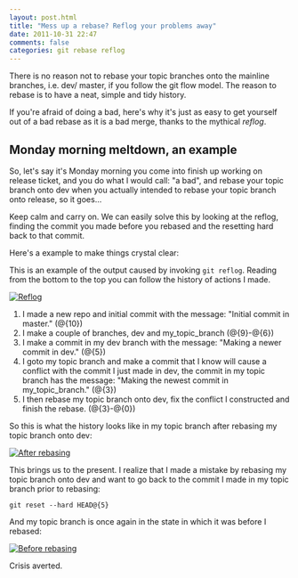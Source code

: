 ```yaml
---
layout: post.html
title: "Mess up a rebase? Reflog your problems away"
date: 2011-10-31 22:47
comments: false
categories: git rebase reflog
---
```


There is no reason not to rebase your topic branches onto the mainline
branches, i.e. dev/ master, if you follow the git flow model.  The reason to
rebase is to have a neat, simple and tidy history.

If you're afraid of doing a bad, here's why it's just as easy to get yourself
out of a bad rebase as it is a bad merge, thanks to the mythical *reflog*.

## Monday morning meltdown, an example

So, let's say it's Monday morning you come into finish up working on release
ticket, and you do what I would call: "a bad", and rebase your topic branch onto dev when you
actually intended to rebase your topic branch onto release, so it goes...

Keep calm and carry on. We can easily solve this by looking at the reflog,
finding the commit you made before you rebased and the resetting hard back to
that commit.

Here's a example to make things crystal clear:

This is an example of the output caused by invoking `git reflog`. Reading from
the bottom to the top you can follow the history of actions I made.

[![Reflog](http://media.tumblr.com/tumblr_ltynbgl5vG1qck115.png)](http://i.imgur.com/4763S.png)

1. I made a new repo and initial commit with the message: "Initial commit in master." (@{10})
2. I make a couple of branches, dev and my_topic_branch (@{9}-@{6})
3. I make a commit in my dev branch with the message: "Making a newer commit in dev." (@{5})
4. I goto my topic branch and make a commit that I know will cause a conflict
   with the commit I just made in dev, the commit in my topic branch has the message: "Making the newest commit in my_topic_branch." (@{3})
5. I then rebase my topic branch onto dev, fix the conflict I constructed and finish
   the rebase. (@{3}-@{0})

So this is what the history looks like in my topic branch after rebasing my
topic branch onto dev:

[![After rebasing](http://media.tumblr.com/tumblr_ltynbxR4Mt1qck115.png)](http://i.imgur.com/5TLp5.png)

This brings us to the present. I realize that I made a mistake by rebasing my
topic branch onto dev and want to go back to the commit I made in my topic
branch prior to rebasing:

`git reset --hard HEAD@{5}`

And my topic branch is once again in the state in which it was before I rebased:

[![Before rebasing](http://media.tumblr.com/tumblr_ltyncagHDc1qck115.png)](http://i.imgur.com/ptL10.png)

Crisis averted.
